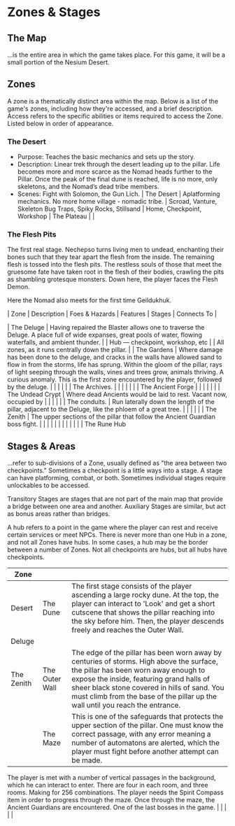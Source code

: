 # Zones & Stages

## The Map
...is the entire area in which the game takes place. For this game, it will be a small portion of the Nesium Desert.

## Zones
A zone is a thematically distinct area within the map. Below is a list of the game's zones, including how they're accessed, and a brief description. Access refers to the specific abilities or items required to access the Zone. Listed below in order of appearance.

### The Desert
- Purpose: Teaches the basic mechanics and sets up the story.
- Description: Linear trek through the desert leading up to the pillar. Life becomes more and more scarce as the Nomad heads further to the Pillar. Once the peak of the final dune is reached, life is no more, only skeletons, and the Nomad’s dead tribe members.
- Scenes: Fight with Solomon, the Gun Lich.
 | The Desert | Aplatforming mechanics. No more home village - nomadic tribe.
| Scroad, Vanture, Skeleton
Bug Traps, Spiky Rocks, Stillsand | Home, Checkpoint, Workshop | The Plateau |  |

### The Flesh Pits
The first real stage. Nechepso turns living men to undead, enchanting their bones such that they tear apart the flesh from the inside. The remaining flesh is tossed into the flesh pits. The restless souls of those that meet the gruesome fate have taken root in the flesh of their bodies, crawling the pits as shambling grotesque monsters. Down here, the player faces the Flesh Demon.

Here the Nomad also meets for the first time Geildukhuk.


| Zone | Description | Foes & Hazards | Features | Stages | Connects To |


| The Deluge | Having repaired the Blaster allows one to traverse the Deluge. A place full of wide expanses, great pools of water, flowing waterfalls, and ambient thunder.  |  | Hub — checkpoint, workshop, etc |  | All zones, as it runs centrally down the pillar. |
| The Gardens | Where damage has been done to the deluge, and cracks in the walls have allowed sand to flow in from the storms, life has sprung. Within the gloom of the pillar, rays of light seeping through the walls, vines and trees grow, animals thriving. A curious anomaly. This is the first zone encountered by the player, followed by the deluge. |  |  |  |  |
| The Archives. |  |  |  |  |  |
| The Ancient Forge |  |  |  |  |  |
| The Undead Crypt | Where dead Ancients would be laid to rest. Vacant now, occupied by  |  |  |  |  |
| The conduits. | Run laterally down the length of the pillar, adjacent to the Deluge, like the phloem of a great tree. |  |  |  |  |
| The Zenith | The upper sections of the pillar that follow the Ancient Guardian boss fight. |  |  |  |  |
|  |  |  |  |  |  |
The Rune Hub

## Stages & Areas
...refer to sub-divisions of a Zone, usually defined as "the area between two checkpoints." Sometimes a checkpoint is a little ways into a stage. A stage can have platforming, combat, or both. Sometimes individual stages require unlockables to be accessed.

Transitory Stages are stages that are not part of the main map that provide a bridge between one area and another. Auxiliary Stages are similar, but act as bonus areas rather than bridges.

A hub refers to a point in the game where the player can rest and receive certain services or meet NPCs. There is never more than one Hub in a zone, and not all Zones have hubs. In some cases, a hub may be the border between a number of Zones. Not all checkpoints are hubs, but all hubs have checkpoints.

| Zone |  |  |
| --- | --- | --- |
| Desert | The Dune | The first stage consists of the player ascending a large rocky dune. At the top, the player can interact to 'Look' and get a short cutscene that shows the pillar reaching into the sky before him. Then, the player descends freely and reaches the Outer Wall. |
| Deluge |  |  |
| The Zenith | The Outer Wall | The edge of the pillar has been worn away by centuries of storms. High above the surface, the pillar has been worn away enough to expose the inside, featuring grand halls of sheer black stone covered in hills of sand. You must climb from the base of the pillar up the wall until you reach the entrance. |
|  | The Maze | This is one of the safeguards that protects the upper section of the pillar. One must know the correct passage, with any error meaning a number of automatons are alerted, which the player must fight before another attempt can be made.
The player is met with a number of vertical passages in the background, which he can interact to enter. There are four in each room, and three rooms. Making for 256 combinations. The player needs the Spirit Compass item in order to progress through the maze.
Once through the maze, the Ancient Guardians are encountered. One of the last bosses in the game. |
|  |  |  |